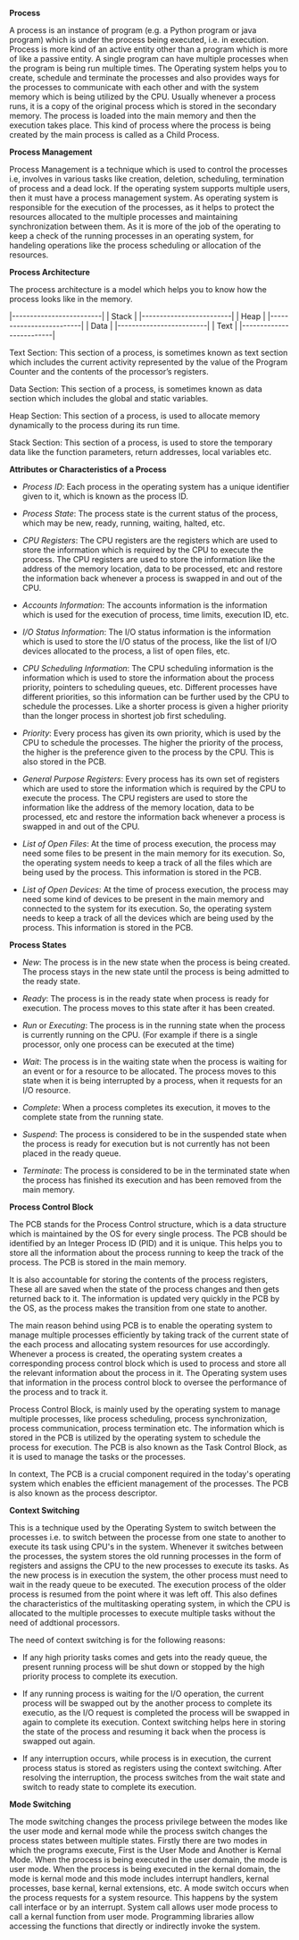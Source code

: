 **Process**

A process is an instance of program (e.g. a Python program or java program) which is under the process being executed, i.e. in execution. Process is more kind of an active entity other than a program which is more of like a passive entity. A single program can have multiple processes when the program is being run multiple times. The Operating system helps you to create, schedule and terminate the processes and also provides ways for the processes to communicate with each other and with the system memory which is being utilized by the CPU. Usually whenever a process runs, it is a copy of the original process which is stored in the secondary memory. The process is loaded into the main memory and then the execution takes place. This kind of process where the process is being created by the main process is called as a Child Process.

**Process Management**

Process Management is a technique which is used to control the processes i.e, involves in various tasks like creation, deletion, scheduling, termination of process and a dead lock. If the operating system supports multiple users, then it must have a process management system. As operating system is responsible for the execution of the processes, as it helps to protect the resources allocated to the multiple processes and maintaining synchronization between them. As it is more of the job of the operating to keep a check of the running processes in an operating system, for handeling operations like the process scheduling or allocation of the resources.

**Process Architecture**

The process architecture is a model which helps you to know how the process looks like in the memory.

|-------------------------|
|         Stack           |
|-------------------------|
|         Heap            |
|-------------------------|
|         Data            |
|-------------------------|
|         Text            |
|-------------------------|

Text Section: This section of a process, is sometimes known as text section which includes the current activity represented by the value of the Program Counter and the contents of the processor’s registers.

Data Section: This section of a process, is sometimes known as data section which includes the global and static variables.

Heap Section: This section of a process, is used to allocate memory dynamically to the process during its run time.

Stack Section: This section of a process, is used to store the temporary data like the function parameters, return addresses, local variables etc.

**Attributes or Characteristics of a Process**

- *Process ID*: Each process in the operating system has a unique identifier given to it, which is known as the process ID.

- *Process State*: The process state is the current status of the process, which may be new, ready, running, waiting, halted, etc.

- *CPU Registers*: The CPU registers are the registers which are used to store the information which is required by the CPU to execute the process. The CPU registers are used to store the information like the address of the memory location, data to be processed, etc and restore the information back whenever a process is swapped in and out of the CPU. 

- *Accounts Information*: The accounts information is the information which is used for the execution of process, time limits, execution ID, etc.

- *I/O Status Information*: The I/O status information is the information which is used to store the I/O status of the process, like the list of I/O devices allocated to the process, a list of open files, etc.

- *CPU Scheduling Information*: The CPU scheduling information is the information which is used to store the information about the process priority, pointers to scheduling queues, etc. Different processes have different priorities, so this information can be further used by the CPU to schedule the processes. Like a shorter process is given a higher priority than the longer process in shortest job first scheduling.

- *Priority*: Every process has given its own priority, which is used by the CPU to schedule the processes. The higher the priority of the process, the higher is the preference given to the process by the CPU. This is also stored in the PCB.

- *General Purpose Registers*: Every process has its own set of registers which are used to store the information which is required by the CPU to execute the process. The CPU registers are used to store the information like the address of the memory location, data to be processed, etc and restore the information back whenever a process is swapped in and out of the CPU.

- *List of Open Files*: At the time of process execution, the process may need some files to be present in the main memory for its execution. So, the operating system needs to keep a track of all the files which are being used by the process. This information is stored in the PCB.

- *List of Open Devices*: At the time of process execution, the process may need some kind of devices to be present in the main memory and connected to the system for its execution. So, the operating system needs to keep a track of all the devices which are being used by the process. This information is stored in the PCB.

**Process States**

- *New*: The process is in the new state when the process is being created. The process stays in the new state until the process is being admitted to the ready state.

- *Ready*: The process is in the ready state when process is ready for execution. The process moves to this state after it has been created.

- *Run* or *Executing*: The process is in the running state when the process is currently running on the CPU. (For example if there is a single processor, only one process can be executed at the time)

- *Wait*: The process is in the waiting state when the process is waiting for an event or for a resource to be allocated. The process moves to this state when it is being interrupted by a process, when it requests for an I/O resource.

- *Complete*: When a process completes its execution, it moves to the complete state from the running state.

- *Suspend*: The process is considered to be in the suspended state when the process is ready for execution but is not currently has not been placed in the ready queue.

- *Terminate*: The process is considered to be in the terminated state when the process has finished its execution and has been removed from the main memory.

**Process Control Block**

The PCB stands for the Process Control structure, which is a data structure which is maintained by the OS for every single process. The PCB should be identified by an Integer Process ID (PID) and it is unique. This helps you to store all the information about the process running to keep the track of the process. The PCB is stored in the main memory.

It is also accountable for storing the contents of the process registers, These all are saved when the state of the process changes and then gets returned back to it. The information is updated very quickly in the PCB by the OS, as the process makes the transition from one state to another.

The main reason behind using PCB is to enable the operating system to manage multiple processes efficiently by taking track of the current state of the each process and allocating system resources for use accordingly. Whenever a process is created, the operating system creates a corresponding process control block which is used to process and store all the relevant information about the process in it. The Operating system uses that information in the process control block to oversee the performance of the process and to track it.

Process Control Block, is mainly used by the operating system to manage multiple processes, like process scheduling, process synchronization, process communication, process termination etc. The information which is stored in the PCB is utilized by the operating system to schedule the process for execution. The PCB is also known as the Task Control Block, as it is used to manage the tasks or the processes.

In context, The PCB is a crucial component required in the today's operating system which enables the efficient management of the processes. The PCB is also known as the process descriptor.

**Context Switching**

This is a technique used by the Operating System to switch between the processes i.e. to switch between the processe from one state to another to execute its task using CPU's in the system. Whenever it switches between the processes, the system stores the old running processes in the form of registers and assigns the CPU to the new processes to execute its tasks. As the new process is in execution the system, the other process must need to wait in the ready queue to be executed. The execution process of the older process is resumed from the point where it was left off. This also defines the characteristics of the multitasking operating system, in which the CPU is allocated to the multiple processes to execute multiple tasks without the need of addtional processors.

The need of context switching is for the following reasons:

- If any high priority tasks comes and gets into the ready queue, the present running process will be shut down or stopped by the high priority process to complete its execution.

- If any running process is waiting for the I/O operation, the current process will be swapped out by the another process to complete its executio, as the I/O request is completed the process will be swapped in again to complete its execution. Context switching helps here in storing the state of the process and resuming it back when the process is swapped out again.

- If any interruption occurs, while process is in execution, the current process status is stored as registers using the context switching. After resolving the interruption, the process switches from the wait state and switch to ready state to complete its execution.

**Mode Switching**

The mode switching changes the process privilege between the modes like the user mode and kernal mode while the process switch changes the process states between multiple states. Firstly there are two modes in which the programs execute, First is the User Mode and Another is Kernal Mode. When the process is being executed in the user domain, the mode is user mode. When the process is being executed in the kernal domain, the mode is kernal mode and this mode includes interrupt handlers, kernal processes, base kernal, kernal extensions, etc. A mode switch occurs when the process requests for a system resource. This happens by the system call interface or by an interrupt. System call allows user mode process to call a kernal function from user mode. Programming libraries allow accessing the functions that directly or indirectly invoke the system.

